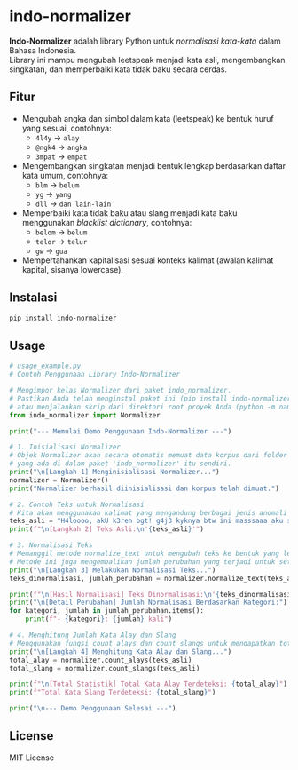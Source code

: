 # indo-normalizer

**Indo-Normalizer** adalah library Python untuk *normalisasi kata-kata* dalam Bahasa Indonesia.  
Library ini mampu mengubah leetspeak menjadi kata asli, mengembangkan singkatan, dan memperbaiki kata tidak baku secara cerdas.

## Fitur

- Mengubah angka dan simbol dalam kata (leetspeak) ke bentuk huruf yang sesuai, contohnya:
  - `4l4y` → `alay`
  - `@ngk4` → `angka`
  - `3mpat` → `empat`
- Mengembangkan singkatan menjadi bentuk lengkap berdasarkan daftar kata umum, contohnya:
  - `blm` → `belum`
  - `yg` → `yang`
  - `dll` → `dan lain-lain`
- Memperbaiki kata tidak baku atau slang menjadi kata baku menggunakan *blacklist dictionary*, contohnya:
  - `belom` → `belum`
  - `telor` → `telur`
  - `gw` → `gua`
- Mempertahankan kapitalisasi sesuai konteks kalimat (awalan kalimat kapital, sisanya lowercase).

## Instalasi

```bash
pip install indo-normalizer
```

## Usage
```python
# usage_example.py
# Contoh Penggunaan Library Indo-Normalizer

# Mengimpor kelas Normalizer dari paket indo_normalizer.
# Pastikan Anda telah menginstal paket ini (pip install indo-normalizer)
# atau menjalankan skrip dari direktori root proyek Anda (python -m nama_paket.nama_modul).
from indo_normalizer import Normalizer

print("--- Memulai Demo Penggunaan Indo-Normalizer ---")

# 1. Inisialisasi Normalizer
# Objek Normalizer akan secara otomatis memuat data korpus dari folder 'corpus/'
# yang ada di dalam paket 'indo_normalizer' itu sendiri.
print("\n[Langkah 1] Menginisialisasi Normalizer...")
normalizer = Normalizer()
print("Normalizer berhasil diinisialisasi dan korpus telah dimuat.")

# 2. Contoh Teks untuk Normalisasi
# Kita akan menggunakan kalimat yang mengandung berbagai jenis anomali (slang, alay, pengulangan, singkatan, typo).
teks_asli = "H4loooo, akU k3ren bgt! g4j3 kyknya btw ini masssaaa aku s4raninnn kamu n4nti JEMpyUt aku yaa. pusinggg bgt!"
print(f"\n[Langkah 2] Teks Asli:\n'{teks_asli}'")

# 3. Normalisasi Teks
# Memanggil metode normalize_text untuk mengubah teks ke bentuk yang lebih standar.
# Metode ini juga mengembalikan jumlah perubahan yang terjadi untuk setiap kategori.
print("\n[Langkah 3] Melakukan Normalisasi Teks...")
teks_dinormalisasi, jumlah_perubahan = normalizer.normalize_text(teks_asli)

print(f"\n[Hasil Normalisasi] Teks Dinormalisasi:\n'{teks_dinormalisasi}'")
print("\n[Detail Perubahan] Jumlah Normalisasi Berdasarkan Kategori:")
for kategori, jumlah in jumlah_perubahan.items():
    print(f"- {kategori}: {jumlah} kali")

# 4. Menghitung Jumlah Kata Alay dan Slang
# Menggunakan fungsi count_alays dan count_slangs untuk mendapatkan total spesifik.
print("\n[Langkah 4] Menghitung Kata Alay dan Slang...")
total_alay = normalizer.count_alays(teks_asli)
total_slang = normalizer.count_slangs(teks_asli)

print(f"\n[Total Statistik] Total Kata Alay Terdeteksi: {total_alay}")
print(f"Total Kata Slang Terdeteksi: {total_slang}")

print("\n--- Demo Penggunaan Selesai ---")


```

## License
MIT License
